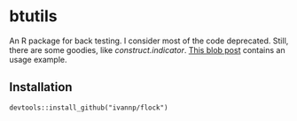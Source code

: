 # btutils
An R package for back testing. I consider most of the code deprecated. Still,
there are some goodies, like <em>construct.indicator</em>. [This blob post](http://www.quintuitive.com/2015/06/21/trading-moving-averages-with-less-whipsaws/) contains an usage example.

## Installation
    devtools::install_github("ivannp/flock")
